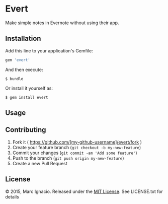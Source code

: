 # Evert

Make simple notes in Evernote without using their app.

## Installation

Add this line to your application's Gemfile:

```ruby
gem 'evert'
```

And then execute:

    $ bundle

Or install it yourself as:

    $ gem install evert

## Usage

## Contributing

1. Fork it ( https://github.com/[my-github-username]/evert/fork )
2. Create your feature branch (`git checkout -b my-new-feature`)
3. Commit your changes (`git commit -am 'Add some feature'`)
4. Push to the branch (`git push origin my-new-feature`)
5. Create a new Pull Request

## License

© 2015, Marc Ignacio. Released under the [MIT License](http://www.opensource.org/licenses/mit-license.php). See LICENSE.txt for details
